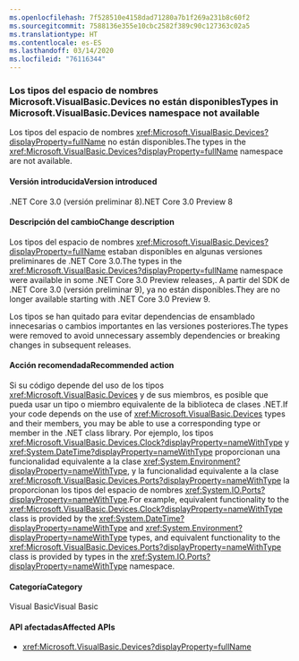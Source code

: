 ```yaml
---
ms.openlocfilehash: 7f528510e4158dad71280a7b1f269a231b8c60f2
ms.sourcegitcommit: 7588136e355e10cbc2582f389c90c127363c02a5
ms.translationtype: HT
ms.contentlocale: es-ES
ms.lasthandoff: 03/14/2020
ms.locfileid: "76116344"
---
```

### <a name="types-in-microsoftvisualbasicdevices-namespace-not-available"></a><span data-ttu-id="24a62-101">Los tipos del espacio de nombres Microsoft.VisualBasic.Devices no están disponibles</span><span class="sxs-lookup"><span data-stu-id="24a62-101">Types in Microsoft.VisualBasic.Devices namespace not available</span></span>

<span data-ttu-id="24a62-102">Los tipos del espacio de nombres <xref:Microsoft.VisualBasic.Devices?displayProperty=fullName> no están disponibles.</span><span class="sxs-lookup"><span data-stu-id="24a62-102">The types in the <xref:Microsoft.VisualBasic.Devices?displayProperty=fullName> namespace are not available.</span></span>

#### <a name="version-introduced"></a><span data-ttu-id="24a62-103">Versión introducida</span><span class="sxs-lookup"><span data-stu-id="24a62-103">Version introduced</span></span>

<span data-ttu-id="24a62-104">.NET Core 3.0 (versión preliminar 8)</span><span class="sxs-lookup"><span data-stu-id="24a62-104">.NET Core 3.0 Preview 8</span></span>

#### <a name="change-description"></a><span data-ttu-id="24a62-105">Descripción del cambio</span><span class="sxs-lookup"><span data-stu-id="24a62-105">Change description</span></span>

<span data-ttu-id="24a62-106">Los tipos del espacio de nombres <xref:Microsoft.VisualBasic.Devices?displayProperty=fullName> estaban disponibles en algunas versiones preliminares de .NET Core 3.0.</span><span class="sxs-lookup"><span data-stu-id="24a62-106">The types in the <xref:Microsoft.VisualBasic.Devices?displayProperty=fullName> namespace were available in some .NET Core 3.0 Preview releases,.</span></span> <span data-ttu-id="24a62-107">A partir del SDK de .NET Core 3.0 (versión preliminar 9), ya no están disponibles.</span><span class="sxs-lookup"><span data-stu-id="24a62-107">They are no longer available starting with .NET Core 3.0 Preview 9.</span></span>

<span data-ttu-id="24a62-108">Los tipos se han quitado para evitar dependencias de ensamblado innecesarias o cambios importantes en las versiones posteriores.</span><span class="sxs-lookup"><span data-stu-id="24a62-108">The types were removed to avoid unnecessary assembly dependencies or breaking changes in subsequent releases.</span></span>

#### <a name="recommended-action"></a><span data-ttu-id="24a62-109">Acción recomendada</span><span class="sxs-lookup"><span data-stu-id="24a62-109">Recommended action</span></span>

<span data-ttu-id="24a62-110">Si su código depende del uso de los tipos <xref:Microsoft.VisualBasic.Devices> y de sus miembros, es posible que pueda usar un tipo o miembro equivalente de la biblioteca de clases .NET.</span><span class="sxs-lookup"><span data-stu-id="24a62-110">If your code depends on the use of <xref:Microsoft.VisualBasic.Devices> types and their members, you may be able to use a corresponding type or member in the .NET class library.</span></span> <span data-ttu-id="24a62-111">Por ejemplo, los tipos <xref:Microsoft.VisualBasic.Devices.Clock?displayProperty=nameWithType> y <xref:System.DateTime?displayProperty=nameWithType> proporcionan una funcionalidad equivalente a la clase <xref:System.Environment?displayProperty=nameWithType>, y la funcionalidad equivalente a la clase <xref:Microsoft.VisualBasic.Devices.Ports?displayProperty=nameWithType> la proporcionan los tipos del espacio de nombres <xref:System.IO.Ports?displayProperty=nameWithType>.</span><span class="sxs-lookup"><span data-stu-id="24a62-111">For example, equivalent functionality to the <xref:Microsoft.VisualBasic.Devices.Clock?displayProperty=nameWithType> class is provided by the <xref:System.DateTime?displayProperty=nameWithType> and <xref:System.Environment?displayProperty=nameWithType> types, and equivalent functionality to the <xref:Microsoft.VisualBasic.Devices.Ports?displayProperty=nameWithType> class is provided by types in the <xref:System.IO.Ports?displayProperty=nameWithType> namespace.</span></span>

#### <a name="category"></a><span data-ttu-id="24a62-112">Categoría</span><span class="sxs-lookup"><span data-stu-id="24a62-112">Category</span></span>

<span data-ttu-id="24a62-113">Visual Basic</span><span class="sxs-lookup"><span data-stu-id="24a62-113">Visual Basic</span></span>

#### <a name="affected-apis"></a><span data-ttu-id="24a62-114">API afectadas</span><span class="sxs-lookup"><span data-stu-id="24a62-114">Affected APIs</span></span>

- <xref:Microsoft.VisualBasic.Devices?displayProperty=fullName>

<!--

### Affected APIs

- `N:Microsoft.VisualBasic.Devices`

-->
